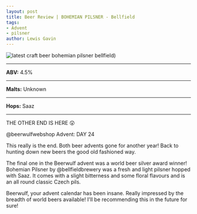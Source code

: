 ```yaml
---
layout: post
title: Beer Review | BOHEMIAN PILSNER - Bellfield 
tags:
- Advent
- pilsner
author: Lewis Gavin
---
```


![latest craft beer bohemian pilsner bellfield](https://www.lewisgavin.co.uk/beermeupplease/images/2019-01-04-the-other-end-is-here-@beerwulfwebshop-advent:day-24_this-really-end.png))

***
**ABV:** 4.5%

***
**Malts:** Unknown

***
**Hops:** Saaz 

***

THE OTHER END IS HERE 😲

@beerwulfwebshop Advent: DAY 24

This really is the end. Both beer advents gone for another year! Back to hunting down new beers the good old fashioned way.

The final one in the Beerwulf advent was a world beer silver award winner! Bohemian Pilsner by @bellfieldbrewery was a fresh and light pilsner hopped with Saaz. It comes with a slight bitterness and some floral flavours and is an all round classic Czech pils.

Beerwulf, your advent calendar has been insane. Really impressed by the breadth of world beers available! I'll be recommending this in the future for sure!
